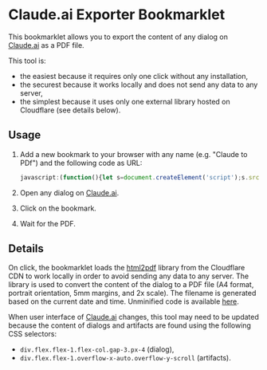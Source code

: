 # Claude.ai Exporter Bookmarklet

This bookmarklet allows you to export the content of any dialog on [Claude.ai](https://claude.ai/) as a PDF file.

This tool is:

- the easiest because it requires only one click without any installation,
- the securest because it works locally and does not send any data to any server,
- the simplest because it uses only one external library hosted on Cloudflare (see details below).

## Usage

1. Add a new bookmark to your browser with any name (e.g. "Claude to PDf") and the following code as URL:

    ```javascript
   javascript:(function(){let s=document.createElement('script');s.src='https://cdnjs.cloudflare.com/ajax/libs/html2pdf.js/0.10.2/html2pdf.bundle.min.js';s.onload=function(){let t=new Date().toISOString().replace(/[-:T.]/g,'').slice(0,14),e1=document.querySelector('div.flex.flex-1.flex-col.gap-3.px-4'),e2=document.querySelector('div.flex.flex-1.overflow-x-auto.overflow-y-scroll');let pdf=html2pdf().set({margin:5,filename:`${t}.pdf`,html2canvas:{scale:2,logging:false}}).from(e1);e2&&(pdf=pdf.toPdf().get('pdf').then(pdfObj=>pdfObj.addPage()).from(e2).toContainer().toCanvas().toPdf());pdf.save();};document.body.appendChild(s);})();
   ```

2. Open any dialog on [Claude.ai](https://claude.ai/).
3. Click on the bookmark.
4. Wait for the PDF.

## Details

On click, the bookmarklet loads the [html2pdf](https://github.com/eKoopmans/html2pdf.js) library from the Cloudflare CDN
to work locally in order to avoid sending any data to any server. The library is used to convert the content of the
dialog to a PDF file (A4 format, portrait orientation, 5mm margins, and 2x scale). The filename is generated based on
the current date and time. Unminified code is
available [here](https://github.com/give-me/claude/blob/main/bookmarklet.js).

When user interface of [Claude.ai](https://claude.ai/) changes, this tool may need to be updated because the content
of dialogs and artifacts are found using the following CSS selectors:

- `div.flex.flex-1.flex-col.gap-3.px-4` (dialog),
- `div.flex.flex-1.overflow-x-auto.overflow-y-scroll` (artifacts).
